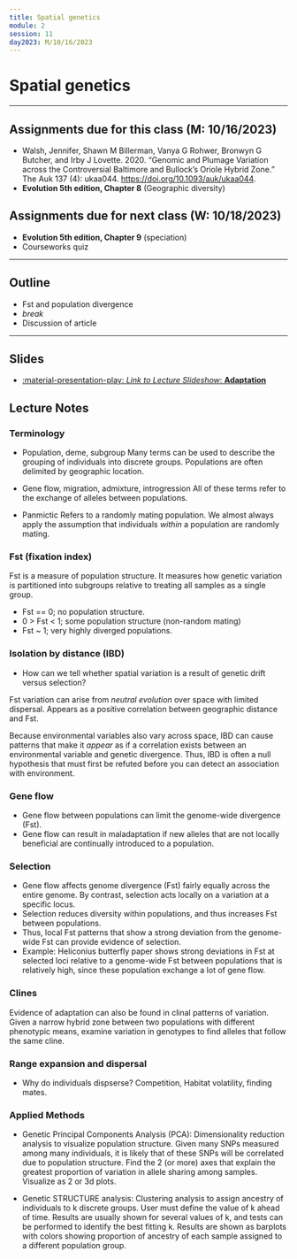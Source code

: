 ```yaml
---
title: Spatial genetics
module: 2
session: 11
day2023: M/10/16/2023
---
```



# Spatial genetics

----

## Assignments due for this class (M: 10/16/2023)
- Walsh, Jennifer, Shawn M Billerman, Vanya G Rohwer, Bronwyn G Butcher, and Irby J Lovette. 2020. “Genomic and Plumage Variation across the Controversial Baltimore and Bullock’s Oriole Hybrid Zone.” The Auk 137 (4): ukaa044. https://doi.org/10.1093/auk/ukaa044.
- **Evolution 5th edition, Chapter 8** (Geographic diversity)


## Assignments due for next class (W: 10/18/2023)
- **Evolution 5th edition, Chapter 9** (speciation)
- Courseworks quiz

----


## Outline

- Fst and population divergence
- *break*
- Discussion of article

----

## Slides

- [:material-presentation-play: *Link to Lecture Slideshow*: **Adaptation**](../lectures/Fst-lecture.pdf)

## Lecture Notes

### Terminology
- Population, deme, subgroup
Many terms can be used to describe the grouping of individuals into discrete
groups. Populations are often delimited by geographic location. 

- Gene flow, migration, admixture, introgression
All of these terms refer to the exchange of alleles between populations. 

- Panmictic
Refers to a randomly mating population. We almost always apply the assumption
that individuals *within* a population are randomly mating.


### Fst (fixation index)
Fst is a measure of population structure. It measures how genetic variation is
partitioned into subgroups relative to treating all samples as a single group.

- Fst == 0; no population structure.
- 0 > Fst < 1; some population structure (non-random mating)
- Fst ~ 1; very highly diverged populations.


### Isolation by distance (IBD)
- How can we tell whether spatial variation is a result of genetic drift versus
selection?

Fst variation can arise from *neutral evolution* over space with limited 
dispersal. Appears as a positive correlation between geographic distance 
and Fst.

Because environmental variables also vary across space, IBD can cause patterns
that make it *appear* as if a correlation exists between an environmental
variable and genetic divergence. Thus, IBD is often a null hypothesis that must
first be refuted before you can detect an association with environment.

### Gene flow
- Gene flow between populations can limit the genome-wide divergence (Fst).
- Gene flow can result in maladaptation if new alleles that are not locally
beneficial are continually introduced to a population.


### Selection
- Gene flow affects genome divergence (Fst) fairly equally across the entire 
genome. By contrast, selection acts locally on a variation at a specific locus.
- Selection reduces diversity within populations, and thus increases Fst between populations.
- Thus, local Fst patterns that show a strong deviation from the genome-wide Fst
can provide evidence of selection.
- Example: Heliconius butterfly paper shows strong deviations in Fst at selected
loci relative to a genome-wide Fst between populations that is relatively high, since
these population exchange a lot of gene flow.


### Clines
Evidence of adaptation can also be found in clinal patterns of variation. Given
a narrow hybrid zone between two populations with different phenotypic means, 
examine variation in genotypes to find alleles that follow the same cline. 


### Range expansion and dispersal
- Why do individuals dispserse? Competition, Habitat volatility, finding mates.


### Applied Methods

- Genetic Principal Components Analysis (PCA): Dimensionality reduction analysis
to visualize population structure. Given many SNPs measured among many 
individuals, it is likely that of these SNPs will be correlated due to population
structure. Find the 2 (or more) axes that explain the greatest proportion of 
variation in allele sharing among samples. Visualize as 2 or 3d plots.

- Genetic STRUCTURE analysis: Clustering analysis to assign ancestry of individuals
to k discrete groups. User must define the value of k ahead of time. Results are
usually shown for several values of k, and tests can be performed to identify the
best fitting k. Results are shown as barplots with colors showing proportion of
ancestry of each sample assigned to a different population group.

